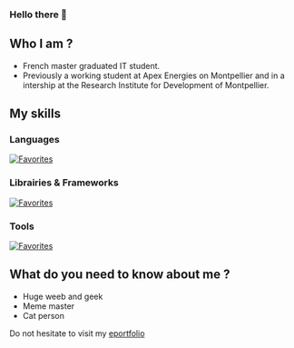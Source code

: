 ### Hello there 👋

## Who I am ?
- French master graduated IT student.
- Previously a working student at Apex Energies on Montpellier and in a intership at the Research Institute for Development of Montpellier.

## My skills

### Languages
[![Favorites](https://skillicons.dev/icons?i=java,js,ts,html,css,postgresql,graphql&theme=light)](https://skillicons.dev)

### Librairies & Frameworks
[![Favorites](https://skillicons.dev/icons?i=nodejs,vue,react,tailwind,prisma&theme=light)](https://skillicons.dev)

### Tools
[![Favorites](https://skillicons.dev/icons?i=postman,github,gitlab,docker,webstorm&theme=light)](https://skillicons.dev)


## What do you need to know about me ?
- Huge weeb and geek
- Meme master
- Cat person 

Do not hesitate to visit my [eportfolio](https://alexandre-bousquet.github.io/portfolio-v1)
